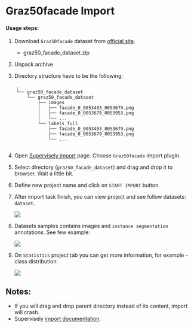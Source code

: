 # Graz50facade Import

#### Usage steps:
1) Download `Graz50facade` dataset from [official site](http://www.vision.ee.ethz.ch/~rhayko/paper/cvpr2012_riemenschneider_lattice/).

   * graz50_facade_dataset.zip	

2) Unpack archive

3) Directory structure have to be the following:

```	
	.	
	└── graz50_facade_dataset	
	    └── graz50_facade_dataset	
	        ├── images	
	        │   ├── facade_0_0053403_0053679.png	
	        │   ├── facade_0_0053679_0053953.png	
	        │   └── ...	
	        └── labels_full	
	            ├── facade_0_0053403_0053679.png	
	            ├── facade_0_0053679_0053953.png	
	            └── ...	
       
```
 
4) Open [Supervisely import](supervise.ly/import) page. Choose `Graz50facade` import plugin.

5) Select directory (`graz50_facade_dataset`) and drag and drop it to browser. Wait a little bit.

6) Define new project name and click on `START IMPORT` button.

7) After import task finish, you can view project and see follow datasets: `dataset`.

    ![](https://i.imgur.com/UHmQctX.png)

8) Datasets samples contains images and `instance segmentation` annotations. See few example:

    ![](https://i.imgur.com/M579Img.png)
    

9) On `Statistics` project tab you can get more information, for example - class distribution:

    ![](https://i.imgur.com/F6liszu.png)
    
## Notes:
* If you will drag and drop parent directory instead of its content, import will crash.
* Supervisely [import documentation](https://docs.supervise.ly/import/).
